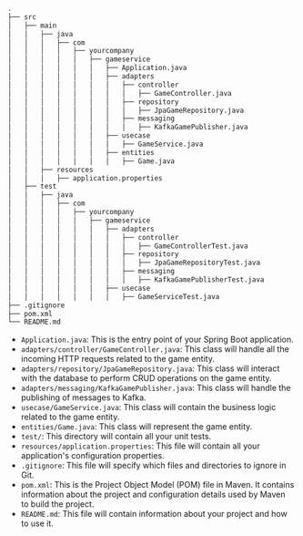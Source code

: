 ```markdown
.
├── src
│   ├── main
│   │   ├── java
│   │   │   ├── com
│   │   │   │   ├── yourcompany
│   │   │   │   │   ├── gameservice
│   │   │   │   │   │   ├── Application.java
│   │   │   │   │   │   ├── adapters
│   │   │   │   │   │   │   ├── controller
│   │   │   │   │   │   │   │   ├── GameController.java
│   │   │   │   │   │   │   ├── repository
│   │   │   │   │   │   │   │   ├── JpaGameRepository.java
│   │   │   │   │   │   │   ├── messaging
│   │   │   │   │   │   │   │   ├── KafkaGamePublisher.java
│   │   │   │   │   │   ├── usecase
│   │   │   │   │   │   │   ├── GameService.java
│   │   │   │   │   │   ├── entities
│   │   │   │   │   │   │   ├── Game.java
│   │   ├── resources
│   │   │   ├── application.properties
│   ├── test
│   │   ├── java
│   │   │   ├── com
│   │   │   │   ├── yourcompany
│   │   │   │   │   ├── gameservice
│   │   │   │   │   │   ├── adapters
│   │   │   │   │   │   │   ├── controller
│   │   │   │   │   │   │   │   ├── GameControllerTest.java
│   │   │   │   │   │   │   ├── repository
│   │   │   │   │   │   │   │   ├── JpaGameRepositoryTest.java
│   │   │   │   │   │   │   ├── messaging
│   │   │   │   │   │   │   │   ├── KafkaGamePublisherTest.java
│   │   │   │   │   │   ├── usecase
│   │   │   │   │   │   │   ├── GameServiceTest.java
├── .gitignore
├── pom.xml
└── README.md
```

- `Application.java`: This is the entry point of your Spring Boot application.
- `adapters/controller/GameController.java`: This class will handle all the incoming HTTP requests related to the game entity.
- `adapters/repository/JpaGameRepository.java`: This class will interact with the database to perform CRUD operations on the game entity.
- `adapters/messaging/KafkaGamePublisher.java`: This class will handle the publishing of messages to Kafka.
- `usecase/GameService.java`: This class will contain the business logic related to the game entity.
- `entities/Game.java`: This class will represent the game entity.
- `test/`: This directory will contain all your unit tests.
- `resources/application.properties`: This file will contain all your application's configuration properties.
- `.gitignore`: This file will specify which files and directories to ignore in Git.
- `pom.xml`: This is the Project Object Model (POM) file in Maven. It contains information about the project and configuration details used by Maven to build the project.
- `README.md`: This file will contain information about your project and how to use it.